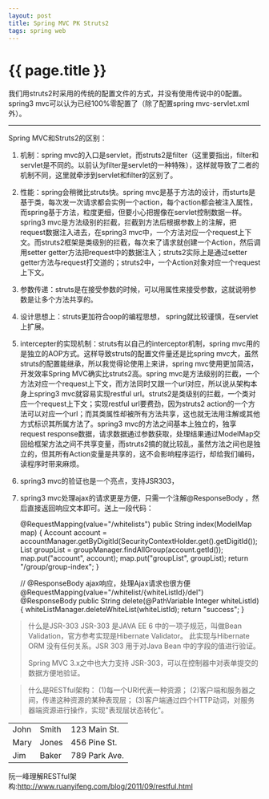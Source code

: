 ```yaml
---
layout: post
title: Spring MVC PK Struts2
tags: spring web
---
```


{{ page.title }}
================

我们用struts2时采用的传统的配置文件的方式，并没有使用传说中的0配置。spring3 mvc可以认为已经100%零配置了（除了配置spring mvc-servlet.xml外）。

----------

Spring MVC和Struts2的区别：
 1. 机制：spring mvc的入口是servlet，而struts2是filter（这里要指出，filter和servlet是不同的。以前认为filter是servlet的一种特殊），这样就导致了二者的机制不同，这里就牵涉到servlet和filter的区别了。
 2. 性能：spring会稍微比struts快。spring mvc是基于方法的设计，而sturts是基于类，每次发一次请求都会实例一个action，每个action都会被注入属性，而spring基于方法，粒度更细，但要小心把握像在servlet控制数据一样。spring3 mvc是方法级别的拦截，拦截到方法后根据参数上的注解，把request数据注入进去，在spring3 mvc中，一个方法对应一个request上下文。而struts2框架是类级别的拦截，每次来了请求就创建一个Action，然后调用setter getter方法把request中的数据注入；struts2实际上是通过setter getter方法与request打交道的；struts2中，一个Action对象对应一个request上下文。
 3. 参数传递：struts是在接受参数的时候，可以用属性来接受参数，这就说明参数是让多个方法共享的。
 4. 设计思想上：struts更加符合oop的编程思想， spring就比较谨慎，在servlet上扩展。
 5. intercepter的实现机制：struts有以自己的interceptor机制，spring mvc用的是独立的AOP方式。这样导致struts的配置文件量还是比spring mvc大，虽然struts的配置能继承，所以我觉得论使用上来讲，spring mvc使用更加简洁，开发效率Spring MVC确实比struts2高。spring mvc是方法级别的拦截，一个方法对应一个request上下文，而方法同时又跟一个url对应，所以说从架构本身上spring3 mvc就容易实现restful url。struts2是类级别的拦截，一个类对应一个request上下文；实现restful url要费劲，因为struts2 action的一个方法可以对应一个url；而其类属性却被所有方法共享，这也就无法用注解或其他方式标识其所属方法了。spring3 mvc的方法之间基本上独立的，独享request response数据，请求数据通过参数获取，处理结果通过ModelMap交回给框架方法之间不共享变量，而struts2搞的就比较乱，虽然方法之间也是独立的，但其所有Action变量是共享的，这不会影响程序运行，却给我们编码，读程序时带来麻烦。
 6. spring3 mvc的验证也是一个亮点，支持JSR303，
 7. spring3 mvc处理ajax的请求更是方便，只需一个注解@ResponseBody ，然后直接返回响应文本即可。送上一段代码： 

    @RequestMapping(value="/whitelists")
    public String index(ModelMap map) {
    Account account = accountManager.getByDigitId(SecurityContextHolder.get().getDigitId());
    List<Group> groupList = groupManager.findAllGroup(account.getId());
    map.put("account", account);
    map.put("groupList", groupList);
    return "/group/group-index";
    }
    
    // @ResponseBody ajax响应，处理Ajax请求也很方便
    @RequestMapping(value="/whitelist/{whiteListId}/del")
    @ResponseBody
    public String delete(@PathVariable Integer whiteListId) {
    whiteListManager.deleteWhiteList(whiteListId);
    return "success";
    }
> 什么是JSR-303
> JSR-303 是JAVA EE 6 中的一项子规范，叫做Bean Validation，官方参考实现是Hibernate
> Validator。  此实现与Hibernate ORM 没有任何关系。JSR 303 用于对Java Bean 中的字段的值进行验证。 
> 
> Spring MVC 3.x之中也大力支持 JSR-303，可以在控制器中对表单提交的数据方便地验证。

> 什么是RESTful架构：
> (1)每一个URI代表一种资源；
> (2)客户端和服务器之间，传递这种资源的某种表现层；
> (3)客户端通过四个HTTP动词，对服务器端资源进行操作，实现"表现层状态转化"。


<div class="row">
<div class="span4">
<table class="table table-bordered table-striped table-condensed">
   <tbody><tr>
      <td>John</td>
      <td>Smith</td>
      <td>123 Main St.</td>
   </tr>
   <tr>
      <td>Mary</td>
      <td>Jones</td>
      <td>456 Pine St.</td>
   </tr>
   <tr>
      <td>Jim</td>
      <td>Baker</td>
      <td>789 Park Ave.</td>
   </tr>
</tbody></table> 
</div>
</div>

阮一峰理解RESTful架构:<http://www.ruanyifeng.com/blog/2011/09/restful.html>